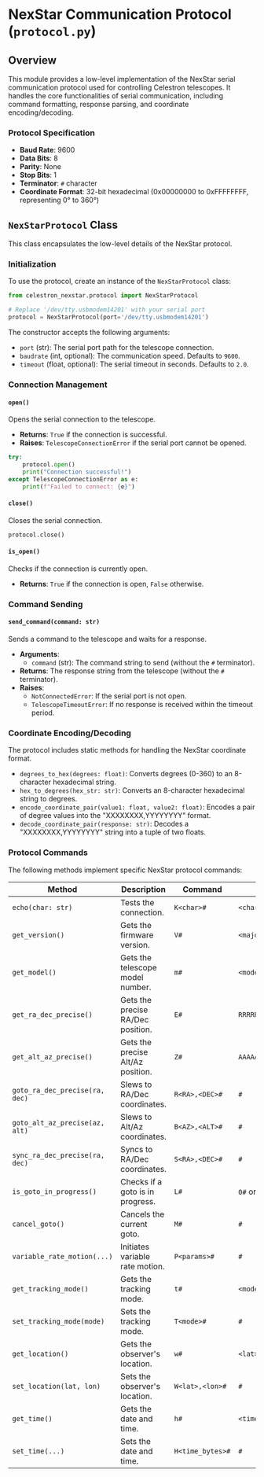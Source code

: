 # NexStar Communication Protocol (`protocol.py`)

## Overview

This module provides a low-level implementation of the NexStar serial communication protocol used for controlling Celestron telescopes. It handles the core functionalities of serial communication, including command formatting, response parsing, and coordinate encoding/decoding.

### Protocol Specification

- **Baud Rate**: 9600
- **Data Bits**: 8
- **Parity**: None
- **Stop Bits**: 1
- **Terminator**: `#` character
- **Coordinate Format**: 32-bit hexadecimal (0x00000000 to 0xFFFFFFFF, representing 0° to 360°)

## `NexStarProtocol` Class

This class encapsulates the low-level details of the NexStar protocol.

### Initialization

To use the protocol, create an instance of the `NexStarProtocol` class:

```python
from celestron_nexstar.protocol import NexStarProtocol

# Replace '/dev/tty.usbmodem14201' with your serial port
protocol = NexStarProtocol(port='/dev/tty.usbmodem14201')
```

The constructor accepts the following arguments:

- `port` (str): The serial port path for the telescope connection.
- `baudrate` (int, optional): The communication speed. Defaults to `9600`.
- `timeout` (float, optional): The serial timeout in seconds. Defaults to `2.0`.

### Connection Management

#### `open()`

Opens the serial connection to the telescope.

- **Returns**: `True` if the connection is successful.
- **Raises**: `TelescopeConnectionError` if the serial port cannot be opened.

```python
try:
    protocol.open()
    print("Connection successful!")
except TelescopeConnectionError as e:
    print(f"Failed to connect: {e}")
```

#### `close()`

Closes the serial connection.

```python
protocol.close()
```

#### `is_open()`

Checks if the connection is currently open.

- **Returns**: `True` if the connection is open, `False` otherwise.

### Command Sending

#### `send_command(command: str)`

Sends a command to the telescope and waits for a response.

- **Arguments**:
  - `command` (str): The command string to send (without the `#` terminator).
- **Returns**: The response string from the telescope (without the `#` terminator).
- **Raises**:
  - `NotConnectedError`: If the serial port is not open.
  - `TelescopeTimeoutError`: If no response is received within the timeout period.

### Coordinate Encoding/Decoding

The protocol includes static methods for handling the NexStar coordinate format.

- `degrees_to_hex(degrees: float)`: Converts degrees (0-360) to an 8-character hexadecimal string.
- `hex_to_degrees(hex_str: str)`: Converts an 8-character hexadecimal string to degrees.
- `encode_coordinate_pair(value1: float, value2: float)`: Encodes a pair of degree values into the "XXXXXXXX,YYYYYYYY" format.
- `decode_coordinate_pair(response: str)`: Decodes a "XXXXXXXX,YYYYYYYY" string into a tuple of two floats.

### Protocol Commands

The following methods implement specific NexStar protocol commands:

| Method | Description | Command | Response |
| --- | --- | --- | --- |
| `echo(char: str)` | Tests the connection. | `K<char>#` | `<char>#` |
| `get_version()` | Gets the firmware version. | `V#` | `<major><minor>#` |
| `get_model()` | Gets the telescope model number. | `m#` | `<model>#` |
| `get_ra_dec_precise()` | Gets the precise RA/Dec position. | `E#` | `RRRRRRR,DDDDDDDDD#` |
| `get_alt_az_precise()` | Gets the precise Alt/Az position. | `Z#` | `AAAAAAAA,EEEEEEEE#` |
| `goto_ra_dec_precise(ra, dec)` | Slews to RA/Dec coordinates. | `R<RA>,<DEC>#` | `#` |
| `goto_alt_az_precise(az, alt)` | Slews to Alt/Az coordinates. | `B<AZ>,<ALT>#` | `#` |
| `sync_ra_dec_precise(ra, dec)` | Syncs to RA/Dec coordinates. | `S<RA>,<DEC>#` | `#` |
| `is_goto_in_progress()` | Checks if a goto is in progress. | `L#` | `0#` or `1#` |
| `cancel_goto()` | Cancels the current goto. | `M#` | `#` |
| `variable_rate_motion(...)` | Initiates variable rate motion. | `P<params>#` | `#` |
| `get_tracking_mode()` | Gets the tracking mode. | `t#` | `<mode>#` |
| `set_tracking_mode(mode)` | Sets the tracking mode. | `T<mode>#` | `#` |
| `get_location()` | Gets the observer's location. | `w#` | `<lat><lon>#` |
| `set_location(lat, lon)` | Sets the observer's location. | `W<lat>,<lon>#` | `#` |
| `get_time()` | Gets the date and time. | `h#` | `<time_bytes>#` |
| `set_time(...)` | Sets the date and time. | `H<time_bytes>#` | `#` |
